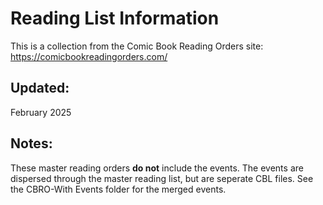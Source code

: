 # Reading List Information
This is a collection from the Comic Book Reading Orders site:
https://comicbookreadingorders.com/

## Updated:
February 2025

## Notes:
These master reading orders **do not** include the events. The events are dispersed through the master reading list, but are seperate CBL files. See the CBRO-With Events folder for the merged events.
